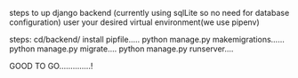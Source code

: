 
steps to up django backend (currently using sqlLite so no need for database configuration)
user your desired virtual environment(we use pipenv)

steps:
  cd/backend/
  install pipfile.....
  python manage.py makemigrations......
  python manage.py migrate....
  python manage.py runserver....


GOOD TO GO..............!
  
